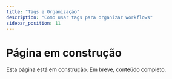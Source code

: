```yaml
---
title: "Tags e Organização"
description: "Como usar tags para organizar workflows"
sidebar_position: 11
---
```


# Página em construção

Esta página está em construção. Em breve, conteúdo completo.
